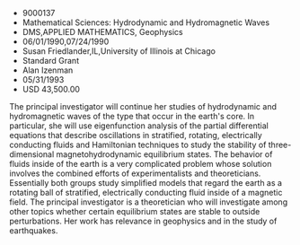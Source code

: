 
* 9000137
* Mathematical Sciences: Hydrodynamic and Hydromagnetic Waves
* DMS,APPLIED MATHEMATICS, Geophysics
* 06/01/1990,07/24/1990
* Susan Friedlander,IL,University of Illinois at Chicago
* Standard Grant
* Alan Izenman
* 05/31/1993
* USD 43,500.00

The principal investigator will continue her studies of hydrodynamic and
hydromagnetic waves of the type that occur in the earth's core. In particular,
she will use eigenfunction analysis of the partial differential equations that
describe oscillations in stratified, rotating, electrically conducting fluids
and Hamiltonian techniques to study the stability of three-dimensional
magnetohydrodynamic equilibrium states. The behavior of fluids inside of the
earth is a very complicated problem whose solution involves the combined efforts
of experimentalists and theoreticians. Essentially both groups study simplified
models that regard the earth as a rotating ball of stratified, electrically
conducting fluid inside of a magnetic field. The principal investigator is a
theoretician who will investigate among other topics whether certain equilibrium
states are stable to outside perturbations. Her work has relevance in geophysics
and in the study of earthquakes.

